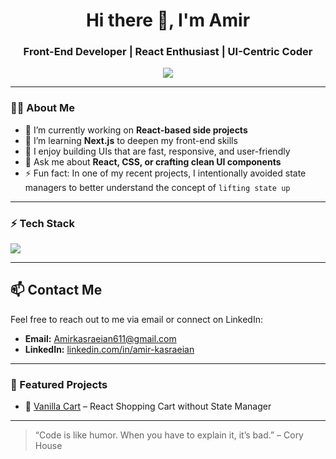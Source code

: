 <h1 align="center">Hi there 👋, I'm Amir</h1>
<h3 align="center">Front-End Developer | React Enthusiast | UI-Centric Coder</h3>

<p align="center">
  <img src="https://readme-typing-svg.herokuapp.com?font=Fira+Code&size=22&duration=2000&pause=1000&center=true&width=435&lines=Front-End+Developer;React+Fanatic;Pixel-Perfect+UI+Lover" />
</p>

---

### 👨‍💻 About Me

- 🔭 I’m currently working on **React-based side projects**  
- 🌱 I’m learning **Next.js** to deepen my front-end skills  
- 🧠 I enjoy building UIs that are fast, responsive, and user-friendly  
- 💬 Ask me about **React, CSS, or crafting clean UI components**  
- ⚡ Fun fact: In one of my recent projects, I intentionally avoided state managers to better understand the concept of `lifting state up`  


---

### ⚡ Tech Stack

<p align="left">
  <img src="https://skillicons.dev/icons?i=react,js,ts,html,css,tailwind,nextjs,vite" />
</p>


---

## 📫 Contact Me

Feel free to reach out to me via email or connect on LinkedIn:

- **Email:** [Amirkasraeian611@gmail.com](mailto:Amirkasraeian611@gmail.com)
- **LinkedIn:** [linkedin.com/in/amir-kasraeian](https://www.linkedin.com/in/amir-kasraeian?utm_source=share&utm_campaign=share_via&utm_content=profile&utm_medium=android_app)

---

### 🧩 Featured Projects

- 🔹 [Vanilla Cart](https://vanilla-cart-one.vercel.app/) – React Shopping Cart without State Manager

---

> “Code is like humor. When you have to explain it, it’s bad.” – Cory House
